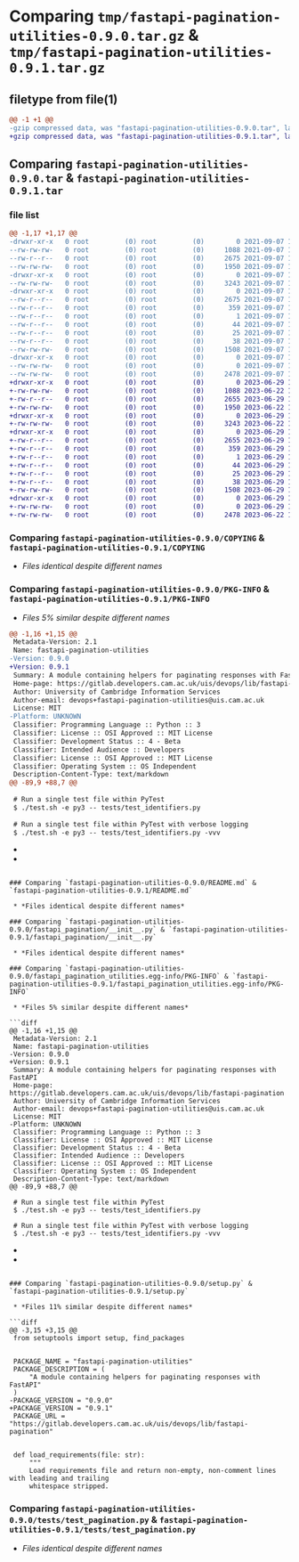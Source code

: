 # Comparing `tmp/fastapi-pagination-utilities-0.9.0.tar.gz` & `tmp/fastapi-pagination-utilities-0.9.1.tar.gz`

## filetype from file(1)

```diff
@@ -1 +1 @@
-gzip compressed data, was "fastapi-pagination-utilities-0.9.0.tar", last modified: Tue Sep  7 13:54:05 2021, max compression
+gzip compressed data, was "fastapi-pagination-utilities-0.9.1.tar", last modified: Thu Jun 29 12:45:55 2023, max compression
```

## Comparing `fastapi-pagination-utilities-0.9.0.tar` & `fastapi-pagination-utilities-0.9.1.tar`

### file list

```diff
@@ -1,17 +1,17 @@
-drwxr-xr-x   0 root         (0) root         (0)        0 2021-09-07 13:54:05.401070 fastapi-pagination-utilities-0.9.0/
--rw-rw-rw-   0 root         (0) root         (0)     1088 2021-09-07 13:22:33.000000 fastapi-pagination-utilities-0.9.0/COPYING
--rw-r--r--   0 root         (0) root         (0)     2675 2021-09-07 13:54:05.401070 fastapi-pagination-utilities-0.9.0/PKG-INFO
--rw-rw-rw-   0 root         (0) root         (0)     1950 2021-09-07 13:22:33.000000 fastapi-pagination-utilities-0.9.0/README.md
-drwxr-xr-x   0 root         (0) root         (0)        0 2021-09-07 13:54:05.401070 fastapi-pagination-utilities-0.9.0/fastapi_pagination/
--rw-rw-rw-   0 root         (0) root         (0)     3243 2021-09-07 13:22:33.000000 fastapi-pagination-utilities-0.9.0/fastapi_pagination/__init__.py
-drwxr-xr-x   0 root         (0) root         (0)        0 2021-09-07 13:54:05.401070 fastapi-pagination-utilities-0.9.0/fastapi_pagination_utilities.egg-info/
--rw-r--r--   0 root         (0) root         (0)     2675 2021-09-07 13:54:05.000000 fastapi-pagination-utilities-0.9.0/fastapi_pagination_utilities.egg-info/PKG-INFO
--rw-r--r--   0 root         (0) root         (0)      359 2021-09-07 13:54:05.000000 fastapi-pagination-utilities-0.9.0/fastapi_pagination_utilities.egg-info/SOURCES.txt
--rw-r--r--   0 root         (0) root         (0)        1 2021-09-07 13:54:05.000000 fastapi-pagination-utilities-0.9.0/fastapi_pagination_utilities.egg-info/dependency_links.txt
--rw-r--r--   0 root         (0) root         (0)       44 2021-09-07 13:54:05.000000 fastapi-pagination-utilities-0.9.0/fastapi_pagination_utilities.egg-info/requires.txt
--rw-r--r--   0 root         (0) root         (0)       25 2021-09-07 13:54:05.000000 fastapi-pagination-utilities-0.9.0/fastapi_pagination_utilities.egg-info/top_level.txt
--rw-r--r--   0 root         (0) root         (0)       38 2021-09-07 13:54:05.401070 fastapi-pagination-utilities-0.9.0/setup.cfg
--rw-rw-rw-   0 root         (0) root         (0)     1508 2021-09-07 13:22:33.000000 fastapi-pagination-utilities-0.9.0/setup.py
-drwxr-xr-x   0 root         (0) root         (0)        0 2021-09-07 13:54:05.401070 fastapi-pagination-utilities-0.9.0/tests/
--rw-rw-rw-   0 root         (0) root         (0)        0 2021-09-07 13:22:33.000000 fastapi-pagination-utilities-0.9.0/tests/__init__.py
--rw-rw-rw-   0 root         (0) root         (0)     2478 2021-09-07 13:22:33.000000 fastapi-pagination-utilities-0.9.0/tests/test_pagination.py
+drwxr-xr-x   0 root         (0) root         (0)        0 2023-06-29 12:45:55.908724 fastapi-pagination-utilities-0.9.1/
+-rw-rw-rw-   0 root         (0) root         (0)     1088 2023-06-22 11:37:42.000000 fastapi-pagination-utilities-0.9.1/COPYING
+-rw-r--r--   0 root         (0) root         (0)     2655 2023-06-29 12:45:55.908724 fastapi-pagination-utilities-0.9.1/PKG-INFO
+-rw-rw-rw-   0 root         (0) root         (0)     1950 2023-06-22 11:37:42.000000 fastapi-pagination-utilities-0.9.1/README.md
+drwxr-xr-x   0 root         (0) root         (0)        0 2023-06-29 12:45:55.908724 fastapi-pagination-utilities-0.9.1/fastapi_pagination/
+-rw-rw-rw-   0 root         (0) root         (0)     3243 2023-06-22 11:37:42.000000 fastapi-pagination-utilities-0.9.1/fastapi_pagination/__init__.py
+drwxr-xr-x   0 root         (0) root         (0)        0 2023-06-29 12:45:55.908724 fastapi-pagination-utilities-0.9.1/fastapi_pagination_utilities.egg-info/
+-rw-r--r--   0 root         (0) root         (0)     2655 2023-06-29 12:45:55.000000 fastapi-pagination-utilities-0.9.1/fastapi_pagination_utilities.egg-info/PKG-INFO
+-rw-r--r--   0 root         (0) root         (0)      359 2023-06-29 12:45:55.000000 fastapi-pagination-utilities-0.9.1/fastapi_pagination_utilities.egg-info/SOURCES.txt
+-rw-r--r--   0 root         (0) root         (0)        1 2023-06-29 12:45:55.000000 fastapi-pagination-utilities-0.9.1/fastapi_pagination_utilities.egg-info/dependency_links.txt
+-rw-r--r--   0 root         (0) root         (0)       44 2023-06-29 12:45:55.000000 fastapi-pagination-utilities-0.9.1/fastapi_pagination_utilities.egg-info/requires.txt
+-rw-r--r--   0 root         (0) root         (0)       25 2023-06-29 12:45:55.000000 fastapi-pagination-utilities-0.9.1/fastapi_pagination_utilities.egg-info/top_level.txt
+-rw-r--r--   0 root         (0) root         (0)       38 2023-06-29 12:45:55.908724 fastapi-pagination-utilities-0.9.1/setup.cfg
+-rw-rw-rw-   0 root         (0) root         (0)     1508 2023-06-29 12:36:50.000000 fastapi-pagination-utilities-0.9.1/setup.py
+drwxr-xr-x   0 root         (0) root         (0)        0 2023-06-29 12:45:55.908724 fastapi-pagination-utilities-0.9.1/tests/
+-rw-rw-rw-   0 root         (0) root         (0)        0 2023-06-29 12:45:53.000000 fastapi-pagination-utilities-0.9.1/tests/__init__.py
+-rw-rw-rw-   0 root         (0) root         (0)     2478 2023-06-22 11:37:42.000000 fastapi-pagination-utilities-0.9.1/tests/test_pagination.py
```

### Comparing `fastapi-pagination-utilities-0.9.0/COPYING` & `fastapi-pagination-utilities-0.9.1/COPYING`

 * *Files identical despite different names*

### Comparing `fastapi-pagination-utilities-0.9.0/PKG-INFO` & `fastapi-pagination-utilities-0.9.1/PKG-INFO`

 * *Files 5% similar despite different names*

```diff
@@ -1,16 +1,15 @@
 Metadata-Version: 2.1
 Name: fastapi-pagination-utilities
-Version: 0.9.0
+Version: 0.9.1
 Summary: A module containing helpers for paginating responses with FastAPI
 Home-page: https://gitlab.developers.cam.ac.uk/uis/devops/lib/fastapi-pagination
 Author: University of Cambridge Information Services
 Author-email: devops+fastapi-pagination-utilities@uis.cam.ac.uk
 License: MIT
-Platform: UNKNOWN
 Classifier: Programming Language :: Python :: 3
 Classifier: License :: OSI Approved :: MIT License
 Classifier: Development Status :: 4 - Beta
 Classifier: Intended Audience :: Developers
 Classifier: License :: OSI Approved :: MIT License
 Classifier: Operating System :: OS Independent
 Description-Content-Type: text/markdown
@@ -89,9 +88,7 @@
 
 # Run a single test file within PyTest
 $ ./test.sh -e py3 -- tests/test_identifiers.py
 
 # Run a single test file within PyTest with verbose logging
 $ ./test.sh -e py3 -- tests/test_identifiers.py -vvv
 ```
-
-
```

### Comparing `fastapi-pagination-utilities-0.9.0/README.md` & `fastapi-pagination-utilities-0.9.1/README.md`

 * *Files identical despite different names*

### Comparing `fastapi-pagination-utilities-0.9.0/fastapi_pagination/__init__.py` & `fastapi-pagination-utilities-0.9.1/fastapi_pagination/__init__.py`

 * *Files identical despite different names*

### Comparing `fastapi-pagination-utilities-0.9.0/fastapi_pagination_utilities.egg-info/PKG-INFO` & `fastapi-pagination-utilities-0.9.1/fastapi_pagination_utilities.egg-info/PKG-INFO`

 * *Files 5% similar despite different names*

```diff
@@ -1,16 +1,15 @@
 Metadata-Version: 2.1
 Name: fastapi-pagination-utilities
-Version: 0.9.0
+Version: 0.9.1
 Summary: A module containing helpers for paginating responses with FastAPI
 Home-page: https://gitlab.developers.cam.ac.uk/uis/devops/lib/fastapi-pagination
 Author: University of Cambridge Information Services
 Author-email: devops+fastapi-pagination-utilities@uis.cam.ac.uk
 License: MIT
-Platform: UNKNOWN
 Classifier: Programming Language :: Python :: 3
 Classifier: License :: OSI Approved :: MIT License
 Classifier: Development Status :: 4 - Beta
 Classifier: Intended Audience :: Developers
 Classifier: License :: OSI Approved :: MIT License
 Classifier: Operating System :: OS Independent
 Description-Content-Type: text/markdown
@@ -89,9 +88,7 @@
 
 # Run a single test file within PyTest
 $ ./test.sh -e py3 -- tests/test_identifiers.py
 
 # Run a single test file within PyTest with verbose logging
 $ ./test.sh -e py3 -- tests/test_identifiers.py -vvv
 ```
-
-
```

### Comparing `fastapi-pagination-utilities-0.9.0/setup.py` & `fastapi-pagination-utilities-0.9.1/setup.py`

 * *Files 11% similar despite different names*

```diff
@@ -3,15 +3,15 @@
 from setuptools import setup, find_packages
 
 
 PACKAGE_NAME = "fastapi-pagination-utilities"
 PACKAGE_DESCRIPTION = (
     "A module containing helpers for paginating responses with FastAPI"
 )
-PACKAGE_VERSION = "0.9.0"
+PACKAGE_VERSION = "0.9.1"
 PACKAGE_URL = "https://gitlab.developers.cam.ac.uk/uis/devops/lib/fastapi-pagination"
 
 
 def load_requirements(file: str):
     """
     Load requirements file and return non-empty, non-comment lines with leading and trailing
     whitespace stripped.
```

### Comparing `fastapi-pagination-utilities-0.9.0/tests/test_pagination.py` & `fastapi-pagination-utilities-0.9.1/tests/test_pagination.py`

 * *Files identical despite different names*

